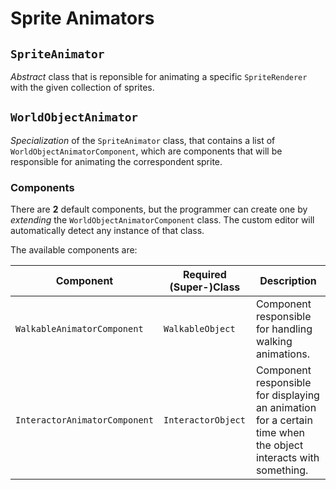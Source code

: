 # Sprite Animators

## `SpriteAnimator`

*Abstract* class that is reponsible for animating a specific `SpriteRenderer` with the given collection of sprites.

## `WorldObjectAnimator`

*Specialization* of the `SpriteAnimator` class, that contains a list of `WorldObjectAnimatorComponent`, which are components that will be responsible for animating the correspondent sprite.

### Components

There are **2** default components, but the programmer can create one by *extending* the `WorldObjectAnimatorComponent` class. The custom editor will automatically detect any instance of that class.

The available components are:

|Component|Required (Super-)Class|Description|
|---|---|---|
|`WalkableAnimatorComponent`|`WalkableObject`|Component responsible for handling walking animations.|
|`InteractorAnimatorComponent`|`InteractorObject`|Component responsible for displaying an animation for a certain time when the object interacts with something.|
